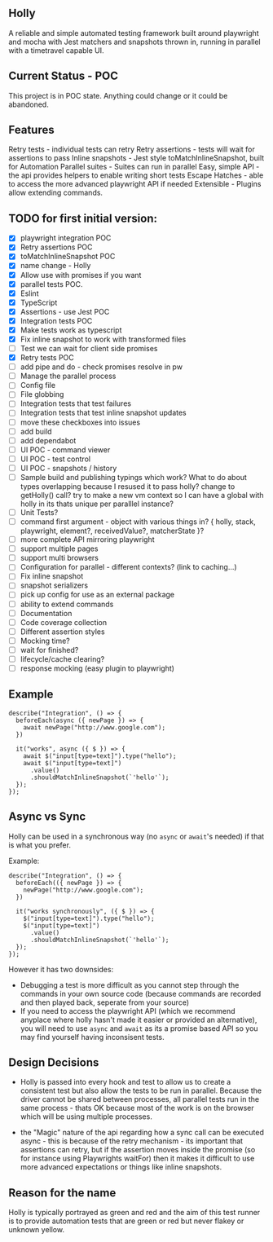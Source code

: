 ## Holly

A reliable and simple automated testing framework built around playwright and mocha with Jest matchers and snapshots thrown in, running in parallel with a timetravel capable UI.

## Current Status - POC

This project is in POC state. Anything could change or it could be abandoned.

## Features

Retry tests - individual tests can retry
Retry assertions - tests will wait for assertions to pass
Inline snapshots - Jest style toMatchInlineSnapshot, built for Automation
Parallel suites - Suites can run in parallel
Easy, simple API - the api provides helpers to enable writing short tests
Escape Hatches - able to access the more advanced playwright API if needed
Extensible - Plugins allow extending commands.

## TODO for first initial version:

- [x] playwright integration POC
- [x] Retry assertions POC
- [x] toMatchInlineSnapshot POC
- [x] name change - Holly
- [x] Allow use with promises if you want
- [x] parallel tests POC.
- [x] Eslint
- [x] TypeScript
- [x] Assertions - use Jest POC
- [x] Integration tests POC
- [x] Make tests work as typescript
- [x] Fix inline snapshot to work with transformed files
- [ ] Test we can wait for client side promises
- [x] Retry tests POC
- [ ] add pipe and do - check promises resolve in pw
- [ ] Manage the parallel process
- [ ] Config file
- [ ] File globbing
- [ ] Integration tests that test failures
- [ ] Integration tests that test inline snapshot updates
- [ ] move these checkboxes into issues
- [ ] add build
- [ ] add dependabot
- [ ] UI POC - command viewer
- [ ] UI POC - test control
- [ ] UI POC - snapshots / history
- [ ] Sample build and publishing typings which work? What to do about types overlapping because I resused it to pass holly? change to getHolly() call? try to make a new vm context so I can have a global with holly in its thats unique per paralllel instance?
- [ ] Unit Tests?
- [ ] command first argument - object with various things in? { holly, stack, playwright, element?, receivedValue?, matcherState }?
- [ ] more complete API mirroring playwright
- [ ] support multiple pages
- [ ] support multi browsers
- [ ] Configuration for parallel - different contexts? (link to caching...)
- [ ] Fix inline snapshot
- [ ] snapshot serializers
- [ ] pick up config for use as an external package
- [ ] ability to extend commands
- [ ] Documentation
- [ ] Code coverage collection
- [ ] Different assertion styles
- [ ] Mocking time?
- [ ] wait for finished?
- [ ] lifecycle/cache clearing?
- [ ] response mocking (easy plugin to playwright)

## Example

```
describe("Integration", () => {
  beforeEach(async ({ newPage }) => {
    await newPage("http://www.google.com");
  })

  it("works", async ({ $ }) => {
    await $("input[type=text]").type("hello");
    await $("input[type=text]")
      .value()
      .shouldMatchInlineSnapshot(`'hello'`);
  });
});
```

## Async vs Sync

Holly can be used in a synchronous way (no `async` or `await`'s needed) if that is what you prefer.

Example:

```
describe("Integration", () => {
  beforeEach(({ newPage }) => {
    newPage("http://www.google.com");
  })

  it("works synchronously", ({ $ }) => {
    $("input[type=text]").type("hello");
    $("input[type=text]")
      .value()
      .shouldMatchInlineSnapshot(`'hello'`);
  });
});
```

However it has two downsides:

- Debugging a test is more difficult as you cannot step through the commands in your own source code (because commands are recorded and then played back, seperate from your source)
- If you need to access the playwright API (which we recommend anyplace where holly hasn't made it easier or provided an alternative), you will need to use `async` and `await` as its a promise based API so you may find yourself having inconsisent tests.

## Design Decisions

- Holly is passed into every hook and test to allow us to create a consistent test but also allow the tests to be run in parallel. Because the driver cannot be shared between processes, all parallel tests run in the same process - thats OK because most of the work is on the browser which will be using multiple processes.

- the "Magic" nature of the api regarding how a sync call can be executed async - this is because of the retry mechanism - its important that assertions can retry, but if the assertion moves inside the promise (so for instance using Playwrights waitFor) then it makes it difficult to use more advanced expectations or things like inline snapshots.

## Reason for the name

Holly is typically portrayed as green and red and the aim of this test runner is to provide automation tests that are green or red but never flakey or unknown yellow.
